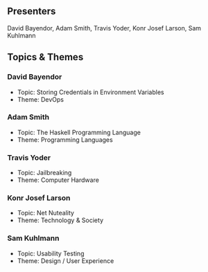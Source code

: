 ## Presenters

David Bayendor, Adam Smith, Travis Yoder, Konr Josef Larson, Sam Kuhlmann

## Topics & Themes

### David Bayendor

* Topic: Storing Credentials in Environment Variables
* Theme: DevOps

### Adam Smith 

* Topic: The Haskell Programming Language
* Theme: Programming Languages

### Travis Yoder

* Topic: Jailbreaking
* Theme: Computer Hardware

### Konr Josef Larson

* Topic: Net Nuteality
* Theme: Technology & Society

### Sam Kuhlmann

* Topic: Usability Testing
* Theme: Design / User Experience
